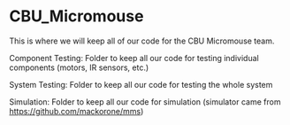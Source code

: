 # CBU_Micromouse
This is where we will keep all of our code for the CBU Micromouse team.

Component Testing: Folder to keep all our code for testing individual components (motors, IR sensors, etc.)

System Testing: Folder to keep all our code for testing the whole system

Simulation: Folder to keep all our code for simulation (simulator came from https://github.com/mackorone/mms)
